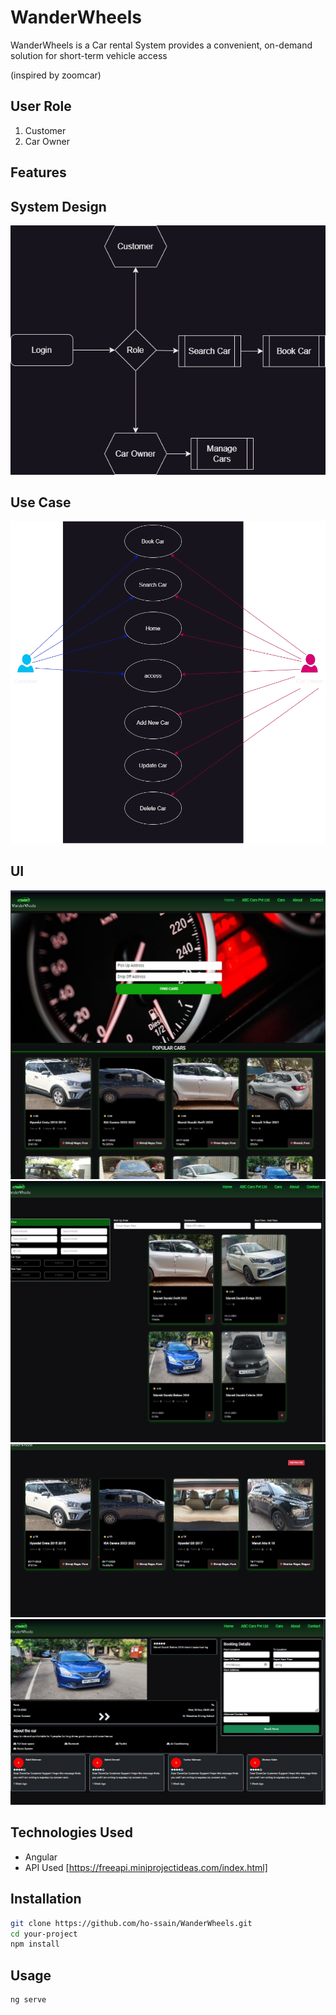 # WanderWheels

WanderWheels is a Car rental System provides a convenient, on-demand solution for short-term vehicle access

(inspired by zoomcar)

## User Role

1. Customer
2. Car Owner

## Features

## System Design

![sd](sd.png)

## Use Case

![ud](ud.png)

## UI

![home](home.png)
![search](search.png)
![car](car.png)
![booking](booking.png)

## Technologies Used

- Angular
- API Used [https://freeapi.miniprojectideas.com/index.html]

## Installation

```bash
git clone https://github.com/ho-ssain/WanderWheels.git
cd your-project
npm install
```

## Usage

```bash
ng serve
```
